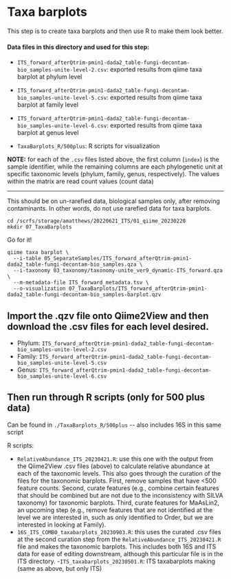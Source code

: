 # Taxa barplots

This step is to create taxa barplots and then use R to make them look better.


#### Data files in this directory and used for this step:

- `ITS_forward_afterQtrim-pmin1-dada2_table-fungi-decontam-bio_samples-unite-level-2.csv`: exported results from qiime taxa barplot at phylum level

- `ITS_forward_afterQtrim-pmin1-dada2_table-fungi-decontam-bio_samples-unite-level-5.csv`: exported results from qiime taxa barplot at family level

- `ITS_forward_afterQtrim-pmin1-dada2_table-fungi-decontam-bio_samples-unite-level-6.csv`: exported results from qiime taxa barplot at genus level

- `TaxaBarplots_R/500plus`: R scripts for visualization

**NOTE:** for each of the `.csv` files listed above, the first column (`index`) is the sample identifier, while the remaining columns are each phylogenetic unit at specific taxonomic levels (phylum, family, genus, respectively). The values within the matrix are read count values (count data)

---

This should be on un-rarefied data, biological samples only, after removing contaminants. In other words, do not use rarefied data for taxa barplots.

```
cd /scrfs/storage/amatthews/20220621_ITS/01_qiime_20230220
mkdir 07_TaxaBarplots
```

Go for it!

```
qiime taxa barplot \
  --i-table 05_SeparateSamples/ITS_forward_afterQtrim-pmin1-dada2_table-fungi-decontam-bio_samples.qza \
  --i-taxonomy 03_taxonomy/taxonomy-unite_ver9_dynamic-ITS_forward.qza \
  --m-metadata-file ITS_forward_metadata.tsv \
  --o-visualization 07_TaxaBarplots/ITS_forward_afterQtrim-pmin1-dada2_table-fungi-decontam-bio_samples-barplot.qzv
```


## Import the .qzv file onto Qiime2View and then download the .csv files for each level desired.

- Phylum: `ITS_forward_afterQtrim-pmin1-dada2_table-fungi-decontam-bio_samples-unite-level-2.csv`
- Family: `ITS_forward_afterQtrim-pmin1-dada2_table-fungi-decontam-bio_samples-unite-level-5.csv`
- Genus: `ITS_forward_afterQtrim-pmin1-dada2_table-fungi-decontam-bio_samples-unite-level-6.csv`




## Then run through R scripts (only for 500 plus data)
Can be found in `./TaxaBarplots_R/500plus` -- also includes 16S in this same script


R scripts: 
- `RelativeAbundance_ITS_20230421.R`: use this one with the output from the Qiime2View .csv files (above) to calculate relative abundance at each of the taxonomic levels. This also goes through the curation of the files for the taxonomic barplots. First, remove samples that have <500 feature counts. Second, curate features (e.g., combine certain features that should be combined but are not due to the inconsistency with SILVA taxonomy) for taxonomic barplots. Third, curate features for MaAsLin2, an upcoming step (e.g., remove features that are not identified at the level we are interested in, such as only identified to Order, but we are interested in looking at Family).
- `16S_ITS_COMBO_taxabarplots_20230903.R`: this uses the curated .csv files at the second curation step from the `RelativeAbundance_ITS_20230421.R` file and makes the taxonomic barplots. This includes both 16S and ITS data for ease of editing downstream, although this particular file is in the ITS directory.
-`ITS_taxabarplots_20230501.R`: ITS taxabarplots making (same as above, but only ITS)



